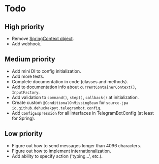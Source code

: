# Todo

## High priority
- Remove [SpringContext object](https://github.com/DEHuckaKpyT/telegram-bot/blob/v0.7.13b/telegram-bot-spring/src/main/kotlin/io/github/dehuckakpyt/telegrambot/context/SpringContext.kt#L15).
- Add webhook.

## Medium priority
- Add mini DI to config initialization.
- Add more tests.
- Complete documentation in code (classes and methods).
- Add to documentation info about `currentContainerContext()`, `InputFactory`.
- Add validation to `command()`, `step()`, `callback()` at initialization.
- Create custom `@ConditionalOnMissingBean` for `source-jpa` `io.github.dehuckakpyt.telegrambot.config`.
- Add `ConfigExpression` for all interfaces in TelegramBotConfig (at least for Spring).

## Low priority
- Figure out how to send messages longer than 4096 characters.
- Figure out how to implement internationalization.
- Add ability to specify action ('typing...', etc.).
